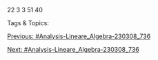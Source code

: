 22
3
3
51
40

   Tags & Topics:
   

[Previous: #Analysis-Lineare_Algebra-230308_736](Analysis-Lineare_Algebra-230308_736.md)

[Next: #Analysis-Lineare_Algebra-230308_736](Analysis-Lineare_Algebra-230308_736.md)